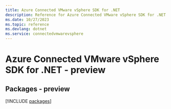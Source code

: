 ```yaml
---
title: Azure Connected VMware vSphere SDK for .NET
description: Reference for Azure Connected VMware vSphere SDK for .NET
ms.date: 10/27/2023
ms.topic: reference
ms.devlang: dotnet
ms.service: connectedvmwarevsphere
---
```

# Azure Connected VMware vSphere SDK for .NET - preview
## Packages - preview
[!INCLUDE [packages](connected-vmware-vsphere-index.md)]